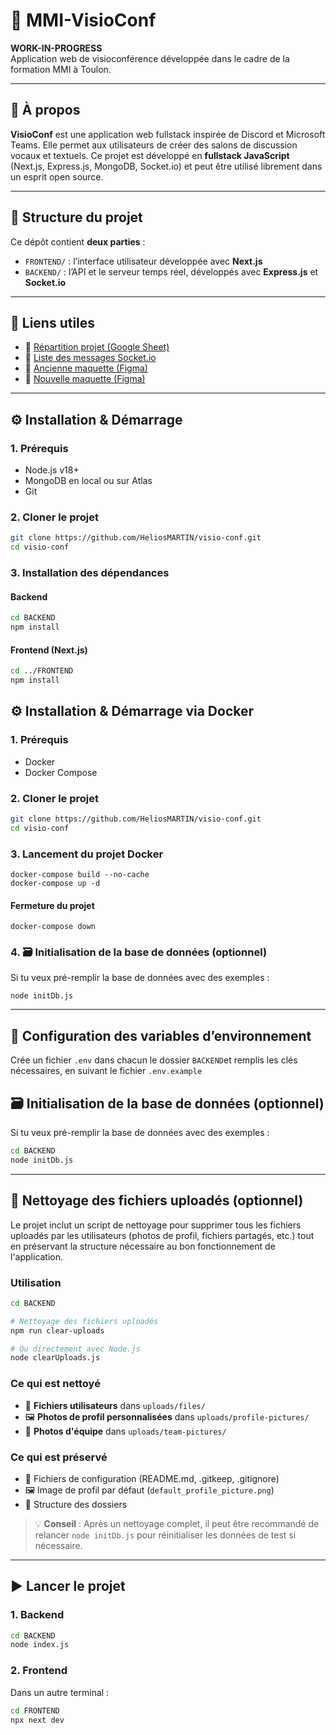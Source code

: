 # 🎥 MMI-VisioConf

**WORK-IN-PROGRESS**  
Application web de visioconférence développée dans le cadre de la formation MMI à Toulon.

---

## 🚀 À propos

**VisioConf** est une application web fullstack inspirée de Discord et Microsoft Teams. Elle permet aux utilisateurs de créer des salons de discussion vocaux et textuels. Ce projet est développé en **fullstack JavaScript** (Next.js, Express.js, MongoDB, Socket.io) et peut être utilisé librement dans un esprit open source.

---

## 📁 Structure du projet

Ce dépôt contient **deux parties** :

-   `FRONTEND/` : l’interface utilisateur développée avec **Next.js**
-   `BACKEND/` : l’API et le serveur temps réel, développés avec **Express.js** et **Socket.io**

---

## 📸 Liens utiles

-   🧠 [Répartition projet (Google Sheet)](https://docs.google.com/spreadsheets/d/16RPy8aX9jTc8ohg1K-XuYi35fKyjXtvpPTFK2d26330/edit?usp=sharing)
-   🔁 [Liste des messages Socket.io](https://docs.google.com/spreadsheets/d/1PU2A-OddIKHMH3m5-PCLM-urDUQUkT3RFboCHYrBTA4/edit?usp=sharing)
-   🧪 [Ancienne maquette (Figma)](https://www.figma.com/design/7ThCs23ZaX0PXpY37B2qdf/VISIOCONF?node-id=0-1&t=TOgDrMpUMmIcWGKD-1)
-   🎨 [Nouvelle maquette (Figma)](https://www.figma.com/design/FhZD9N2AjSr0cu77KebYIc/Visio-conf?node-id=11-644&t=ObnywIOneUb5uQn1-0)

---

## ⚙️ Installation & Démarrage

### 1. Prérequis

-   Node.js v18+
-   MongoDB en local ou sur Atlas
-   Git

### 2. Cloner le projet

```bash
git clone https://github.com/HeliosMARTIN/visio-conf.git
cd visio-conf
```

### 3. Installation des dépendances

#### Backend

```bash
cd BACKEND
npm install
```

#### Frontend (Next.js)

```bash
cd ../FRONTEND
npm install
```


## ⚙️ Installation & Démarrage via Docker

### 1. Prérequis

-   Docker
-   Docker Compose

### 2. Cloner le projet

```bash
git clone https://github.com/HeliosMARTIN/visio-conf.git
cd visio-conf
```

### 3. Lancement du projet Docker

```
docker-compose build --no-cache
docker-compose up -d
```

####  Fermeture du projet

```
docker-compose down
```

### 4. 🗃️ Initialisation de la base de données (optionnel)

Si tu veux pré-remplir la base de données avec des exemples :

```Dans le terminal du conteneur BACKEND
node initDb.js
```

---

## 🔐 Configuration des variables d’environnement

Crée un fichier `.env` dans chacun le dossier `BACKEND`et remplis les clés nécessaires, en suivant le fichier `.env.example`

## 🗃️ Initialisation de la base de données (optionnel)

Si tu veux pré-remplir la base de données avec des exemples :

```bash
cd BACKEND
node initDb.js
```

---

## 🧹 Nettoyage des fichiers uploadés (optionnel)

Le projet inclut un script de nettoyage pour supprimer tous les fichiers uploadés par les utilisateurs (photos de profil, fichiers partagés, etc.) tout en préservant la structure nécessaire au bon fonctionnement de l'application.

### Utilisation

```bash
cd BACKEND

# Nettoyage des fichiers uploadés
npm run clear-uploads

# Ou directement avec Node.js
node clearUploads.js
```

### Ce qui est nettoyé

-   📁 **Fichiers utilisateurs** dans `uploads/files/`
-   🖼️ **Photos de profil personnalisées** dans `uploads/profile-pictures/`
-   👥 **Photos d'équipe** dans `uploads/team-pictures/`

### Ce qui est préservé

-   📄 Fichiers de configuration (README.md, .gitkeep, .gitignore)
-   🖼️ Image de profil par défaut (`default_profile_picture.png`)
-   📁 Structure des dossiers

> 💡 **Conseil** : Après un nettoyage complet, il peut être recommandé de relancer `node initDb.js` pour réinitialiser les données de test si nécessaire.

---

## ▶️ Lancer le projet

### 1. Backend

```bash
cd BACKEND
node index.js
```

### 2. Frontend

Dans un autre terminal :

```bash
cd FRONTEND
npx next dev
```
